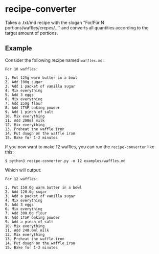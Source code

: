 # recipe-converter

Takes a .txt/md recipe with the slogan "For/Für N portions/waffles/crepes/..." and converts all quantities according to the target amount of portions.


## Example

Consider the following recipe named `waffles.md`:

```
For 10 waffles:

1. Put 125g warm butter in a bowl
2. Add 100g sugar
3. Add 1 packet of vanilla sugar
4. Mix everything
5. Add 3 eggs
6. Mix everything
7. Add 250g flour
8. Add 1TSP baking powder
9. Add 1 pinch of salt
10. Mix everything
11. Add 200ml milk
12. Mix everything
13. Preheat the waffle iron
14. Put dough on the waffle iron
15. Bake for 1-2 minutes
```

If you now want to make 12 waffles, you can run the `recipe-converter` like this:

```
$ python3 recipe-converter.py -n 12 examples/waffles.md
```

Which will output:

```
For 12 waffles:

1. Put 150.0g warm butter in a bowl
2. Add 120.0g sugar
3. Add a packet of vanilla sugar
4. Mix everything
5. Add 3 eggs
6. Mix everything
7. Add 300.0g flour
8. Add 1TSP baking powder
9. Add a pinch of salt
10. Mix everything
11. Add 240.0ml milk
12. Mix everything
13. Preheat the waffle iron
14. Put dough on the waffle iron
15. Bake for 1-2 minutes
```